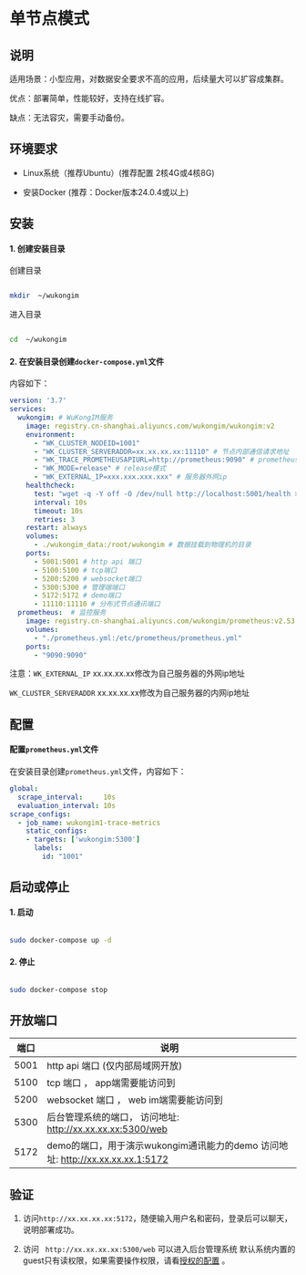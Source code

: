 
# 单节点模式

## 说明

适用场景：小型应用，对数据安全要求不高的应用，后续量大可以扩容成集群。

优点：部署简单，性能较好，支持在线扩容。

缺点：无法容灾，需要手动备份。

## 环境要求

- Linux系统（推荐Ubuntu）(推荐配置 2核4G或4核8G)

- 安装Docker (推荐：Docker版本24.0.4或以上)


## 安装


#### 1. 创建安装目录


创建目录

```bash

mkdir  ~/wukongim
```


进入目录

```bash

cd  ~/wukongim

```

#### 2. 在安装目录创建`docker-compose.yml`文件

内容如下：

```yaml
version: '3.7'
services:
  wukongim: # WuKongIM服务
    image: registry.cn-shanghai.aliyuncs.com/wukongim/wukongim:v2
    environment:
      - "WK_CLUSTER_NODEID=1001"  
      - "WK_CLUSTER_SERVERADDR=xx.xx.xx.xx:11110" # 节点内部通信请求地址
      - "WK_TRACE_PROMETHEUSAPIURL=http://prometheus:9090" # prometheus监控地址
      - "WK_MODE=release" # release模式
      - "WK_EXTERNAL_IP=xxx.xxx.xxx.xxx" # 服务器外网ip
    healthcheck:
      test: "wget -q -Y off -O /dev/null http://localhost:5001/health > /dev/null 2>&1"
      interval: 10s
      timeout: 10s
      retries: 3       
    restart: always  
    volumes:
      - ./wukongim_data:/root/wukongim # 数据挂载到物理机的目录
    ports:
      - 5001:5001 # http api 端口
      - 5100:5100 # tcp端口
      - 5200:5200 # websocket端口
      - 5300:5300 # 管理端端口
      - 5172:5172 # demo端口
      - 11110:11110 # 分布式节点通讯端口
  prometheus:  # 监控服务
    image: registry.cn-shanghai.aliyuncs.com/wukongim/prometheus:v2.53.1
    volumes:
      - "./prometheus.yml:/etc/prometheus/prometheus.yml"
    ports:
      - "9090:9090"      
```

注意：`WK_EXTERNAL_IP` xx.xx.xx.xx修改为自己服务器的外网ip地址

`WK_CLUSTER_SERVERADDR` xx.xx.xx.xx修改为自己服务器的内网ip地址


## 配置

#### 配置`prometheus.yml`文件

在安装目录创建`prometheus.yml`文件，内容如下：

```yaml
global:
  scrape_interval:     10s 
  evaluation_interval: 10s 
scrape_configs:
  - job_name: wukongim1-trace-metrics
    static_configs:
    - targets: ['wukongim:5300']
      labels:
        id: "1001"

```



## 启动或停止

#### 1. 启动

```bash

sudo docker-compose up -d

```

#### 2. 停止

```bash

sudo docker-compose stop

```



## 开放端口

| 端口 | 说明 |
| --- | --- |
| 5001 | http api 端口 (仅内部局域网开放) |
| 5100 | tcp 端口 ， app端需要能访问到 |
| 5200 | websocket 端口 ， web im端需要能访问到 |
| 5300 | 后台管理系统的端口， 访问地址: http://xx.xx.xx.xx:5300/web |
| 5172 | demo的端口，用于演示wukongim通讯能力的demo 访问地址: http://xx.xx.xx.xx.1:5172 |


## 验证

1. 访问`http://xx.xx.xx.xx:5172`，随便输入用户名和密码，登录后可以聊天，说明部署成功。

2. 访问 ` http://xx.xx.xx.xx:5300/web` 可以进入后台管理系统 默认系统内置的guest只有读权限，如果需要操作权限，请看[授权的配置](/server/config/auth) 。